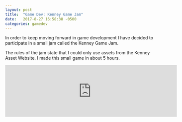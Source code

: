 ```yaml
---
layout: post
title:  "Game Dev: Kenney Game Jam"
date:   2017-8-27 16:58:38 -0500
categories: gamedev
---
```


In order to keep moving forward in game development I have decided to participate in a small jam called the Kenney Game Jam.

The rules of the jam state that I could only use assets from the Kenney Asset Website. I made this small game in about 5 hours. 


<iframe width="552" frameborder="0" height="167" src="https://itch.io/embed/171489"></iframe>
